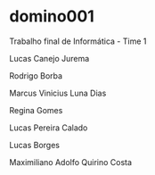 domino001
=========

Trabalho final de Informática - Time 1

Lucas Canejo Jurema

Rodrigo Borba

Marcus Vinicius Luna Dias

Regina Gomes

Lucas Pereira Calado

Lucas Borges

Maximiliano Adolfo Quirino Costa
